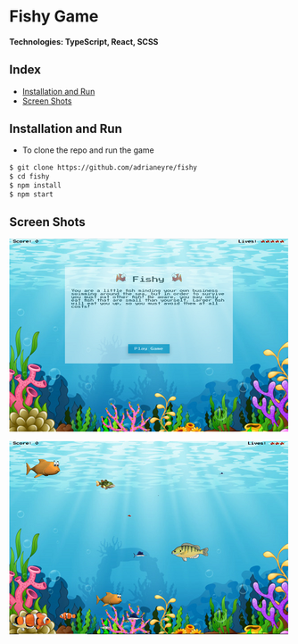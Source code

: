 # Fishy Game

#### Technologies: TypeScript, React, SCSS

## Index
* [Installation and Run](#Install)
* [Screen Shots](#Shots)

## <a name="Install">Installation and Run</a>
* To clone the repo and run the game
```shell
$ git clone https://github.com/adrianeyre/fishy
$ cd fishy
$ npm install
$ npm start
```

## <a name="Shots">Screen Shots</a>
[![Screenshot](https://raw.githubusercontent.com/adrianeyre/fishy/master/src/images/screenshot1.png)](https://raw.githubusercontent.com/adrianeyre/fishy/master/src/images/screenshot1.png "Game View")

[![Screenshot](https://raw.githubusercontent.com/adrianeyre/fishy/master/src/images/screenshot2.png)](https://raw.githubusercontent.com/adrianeyre/fishy/master/src/images/screenshot2.png "Game View")

